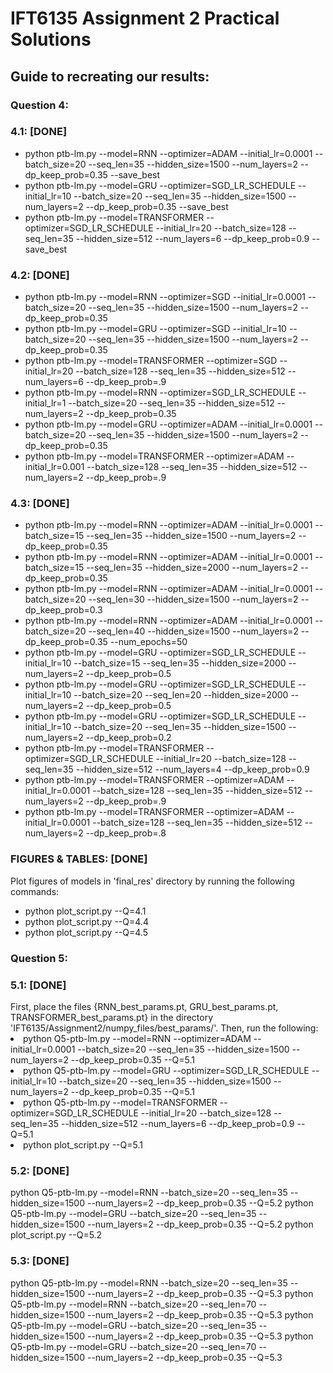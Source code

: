 <h1> IFT6135 Assignment 2 Practical Solutions </h1>
<h2> Guide to recreating our results: </h2>
<h3>Question 4:</h3>
<h3>4.1: [DONE]</h3>
<ul>
  <li>python ptb-lm.py --model=RNN --optimizer=ADAM --initial_lr=0.0001 --batch_size=20 --seq_len=35 --hidden_size=1500 --num_layers=2 --dp_keep_prob=0.35 --save_best</li>
  <li>python ptb-lm.py --model=GRU --optimizer=SGD_LR_SCHEDULE --initial_lr=10 --batch_size=20 --seq_len=35 --hidden_size=1500 --num_layers=2 --dp_keep_prob=0.35 --save_best</li>
  <li>python ptb-lm.py --model=TRANSFORMER --optimizer=SGD_LR_SCHEDULE --initial_lr=20 --batch_size=128 --seq_len=35 --hidden_size=512 --num_layers=6 --dp_keep_prob=0.9 --save_best</li>
</ul>
<h3>4.2: [DONE]</h3>
<ul>
<li>python ptb-lm.py --model=RNN --optimizer=SGD --initial_lr=0.0001 --batch_size=20 --seq_len=35 --hidden_size=1500 --num_layers=2 --dp_keep_prob=0.35</li>
<li>python ptb-lm.py --model=GRU --optimizer=SGD --initial_lr=10 --batch_size=20 --seq_len=35 --hidden_size=1500 --num_layers=2 --dp_keep_prob=0.35</li>
<li>python ptb-lm.py --model=TRANSFORMER --optimizer=SGD --initial_lr=20 --batch_size=128 --seq_len=35 --hidden_size=512 --num_layers=6 --dp_keep_prob=.9</li>
<li>python ptb-lm.py --model=RNN --optimizer=SGD_LR_SCHEDULE --initial_lr=1 --batch_size=20 --seq_len=35 --hidden_size=512 --num_layers=2 --dp_keep_prob=0.35</li>
<li>python ptb-lm.py --model=GRU --optimizer=ADAM --initial_lr=0.0001 --batch_size=20 --seq_len=35 --hidden_size=1500 --num_layers=2 --dp_keep_prob=0.35</li>
<li>python ptb-lm.py --model=TRANSFORMER --optimizer=ADAM --initial_lr=0.001 --batch_size=128 --seq_len=35 --hidden_size=512 --num_layers=2 --dp_keep_prob=.9</li>
</ul>
<h3>4.3: [DONE]</h3>
<ul>
<li>python ptb-lm.py --model=RNN --optimizer=ADAM --initial_lr=0.0001 --batch_size=15 --seq_len=35 --hidden_size=1500 --num_layers=2 --dp_keep_prob=0.35</li>
<li>python ptb-lm.py --model=RNN --optimizer=ADAM --initial_lr=0.0001 --batch_size=15 --seq_len=35 --hidden_size=2000 --num_layers=2 --dp_keep_prob=0.35</li>
<li>python ptb-lm.py --model=RNN --optimizer=ADAM --initial_lr=0.0001 --batch_size=20 --seq_len=30 --hidden_size=1500 --num_layers=2 --dp_keep_prob=0.3</li>
<li>python ptb-lm.py --model=RNN --optimizer=ADAM --initial_lr=0.0001 --batch_size=20 --seq_len=40 --hidden_size=1500 --num_layers=2 --dp_keep_prob=0.35 --num_epochs=50</li>
<li>python ptb-lm.py --model=GRU --optimizer=SGD_LR_SCHEDULE --initial_lr=10 --batch_size=15 --seq_len=35 --hidden_size=2000 --num_layers=2 --dp_keep_prob=0.5</li>
<li>python ptb-lm.py --model=GRU --optimizer=SGD_LR_SCHEDULE --initial_lr=10 --batch_size=20 --seq_len=20 --hidden_size=2000 --num_layers=2 --dp_keep_prob=0.5</li>
<li>python ptb-lm.py --model=GRU --optimizer=SGD_LR_SCHEDULE --initial_lr=10 --batch_size=20 --seq_len=35 --hidden_size=1500 --num_layers=2 --dp_keep_prob=0.2</li>
<li>python ptb-lm.py --model=TRANSFORMER --optimizer=SGD_LR_SCHEDULE --initial_lr=20 --batch_size=128 --seq_len=35 --hidden_size=512 --num_layers=4 --dp_keep_prob=0.9</li>
<li>python ptb-lm.py --model=TRANSFORMER --optimizer=ADAM --initial_lr=0.0001 --batch_size=128 --seq_len=35 --hidden_size=512 --num_layers=2 --dp_keep_prob=.9</li>
<li>python ptb-lm.py --model=TRANSFORMER --optimizer=ADAM --initial_lr=0.0001 --batch_size=128 --seq_len=35 --hidden_size=512 --num_layers=2 --dp_keep_prob=.8</li>
</ul>
<h3>FIGURES & TABLES: [DONE]</h3>
Plot figures of models in 'final_res' directory by running the following commands:
<ul>
<li>python plot_script.py --Q=4.1</li>
<li>python plot_script.py --Q=4.4</li>
<li>python plot_script.py --Q=4.5</li>
</ul>
<h3>Question 5:</h3>
<h3>5.1: [DONE]</h3>
First, place the files {RNN_best_params.pt, GRU_best_params.pt, TRANSFORMER_best_params.pt} in the directory 'IFT6135/Assignment2/numpy_files/best_params/'. Then, run the following:<br>
<li>python Q5-ptb-lm.py --model=RNN --optimizer=ADAM --initial_lr=0.0001 --batch_size=20 --seq_len=35 --hidden_size=1500 --num_layers=2 --dp_keep_prob=0.35 --Q=5.1</li>
<li>python Q5-ptb-lm.py --model=GRU --optimizer=SGD_LR_SCHEDULE --initial_lr=10 --batch_size=20 --seq_len=35 --hidden_size=1500 --num_layers=2 --dp_keep_prob=0.35 --Q=5.1</li>
<li>python Q5-ptb-lm.py --model=TRANSFORMER --optimizer=SGD_LR_SCHEDULE --initial_lr=20 --batch_size=128 --seq_len=35 --hidden_size=512 --num_layers=6 --dp_keep_prob=0.9 --Q=5.1</li>
<li>python plot_script.py --Q=5.1</li>

<h3>5.2: [DONE]</h3>
python Q5-ptb-lm.py --model=RNN --batch_size=20 --seq_len=35 --hidden_size=1500 --num_layers=2 --dp_keep_prob=0.35 --Q=5.2
python Q5-ptb-lm.py --model=GRU --batch_size=20 --seq_len=35 --hidden_size=1500 --num_layers=2 --dp_keep_prob=0.35 --Q=5.2
python plot_script.py --Q=5.2

<h3>5.3: [DONE]</h3>
python Q5-ptb-lm.py --model=RNN --batch_size=20 --seq_len=35 --hidden_size=1500 --num_layers=2 --dp_keep_prob=0.35 --Q=5.3
python Q5-ptb-lm.py --model=RNN --batch_size=20 --seq_len=70 --hidden_size=1500 --num_layers=2 --dp_keep_prob=0.35 --Q=5.3
python Q5-ptb-lm.py --model=GRU --batch_size=20 --seq_len=35 --hidden_size=1500 --num_layers=2 --dp_keep_prob=0.35 --Q=5.3
python Q5-ptb-lm.py --model=GRU --batch_size=20 --seq_len=70 --hidden_size=1500 --num_layers=2 --dp_keep_prob=0.35 --Q=5.3


